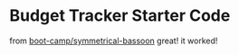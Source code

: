# Budget Tracker Starter Code 
from [boot-camp/symmetrical-bassoon](https://github.com/coding-boot-camp/symmetrical-bassoon)
great! it worked!